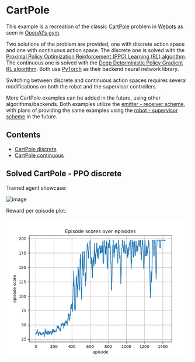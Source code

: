 # CartPole

This example is a recreation of the classic [CartPole](https://www.gymlibrary.ml/environments/classic_control/cart_pole/)
problem in [Webots](https://cyberbotics.com) as seen in [OpenAI's gym](https://gym.openai.com/).

Two solutions of the problem are provided, one with discrete action space and one with continuous action space.
The discrete one is solved with the 
[Proximal Policy Optimization Reinforcement (PPO) Learning (RL) algorithm](https://openai.com/blog/openai-baselines-ppo/).
The continuous one is solved with the 
[Deep Deterministic Policy Gradient RL algorithm](https://arxiv.org/abs/1509.02971).
Both use [PyTorch](https://pytorch.org/) as their backend neural network library.

Switching between discrete and continuous action spaces requires several modifications on both the robot and the 
supervisor controllers.

More CartPole examples can be added in the future, using other algorithms/backends.
Both examples utilize the [emitter - receiver scheme](https://github.com/aidudezzz/deepbots#emitter---receiver-scheme),
with plans of providing the same examples using the 
[robot - supervisor scheme](https://github.com/aidudezzz/deepbots#combined-robot-supervisor-scheme) in the future.

## Contents
- [CartPole discrete](https://github.com/aidudezzz/deepworlds/tree/dev/examples/cartpole/cartpole_discrete)
- [CartPole continuous](https://github.com/aidudezzz/deepworlds/tree/dev/examples/cartpole/cartpole_continuous)


## Solved CartPole - PPO discrete

Trained agent showcase:

![image](https://github.com/aidudezzz/deepworlds/blob/dev/examples/cartpole/doc/gif/cartpoleSolved.gif)

Reward per episode plot:

![image](https://github.com/aidudezzz/deepworlds/blob/dev/examples/cartpole/doc/img/rewardPlot.png)
